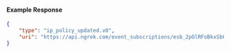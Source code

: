 <!-- Code generated for API Clients. DO NOT EDIT. -->

#### Example Response

```json
{
	"type": "ip_policy_updated.v0",
	"uri": "https://api.ngrok.com/event_subscriptions/esb_2pOlRFoBkxSb6b0Uxu2PeIHsqt8/sources/ip_policy_updated.v0"
}
```
